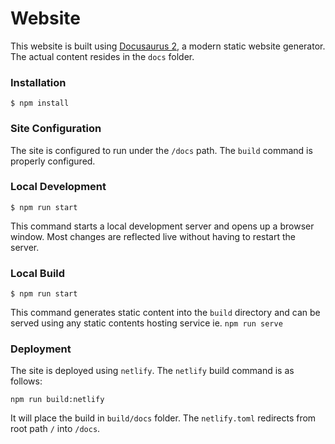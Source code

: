 # Website

This website is built using [Docusaurus 2](https://docusaurus.io/), a modern static website generator. The actual content resides in the `docs` folder.


### Installation

```
$ npm install
```

### Site Configuration

The site is configured to run under the `/docs` path. The `build` command is properly configured.

### Local Development

```
$ npm run start
```

This command starts a local development server and opens up a browser window. Most changes are reflected live without having to restart the server.

### Local Build

```
$ npm run start
```

This command generates static content into the `build` directory and can be served using any static contents hosting service ie. `npm run serve`


### Deployment

The site is deployed using `netlify`. The `netlify` build command is as follows:
```
npm run build:netlify
```

It will place the build in `build/docs` folder. The `netlify.toml` redirects from root path `/` into `/docs`.